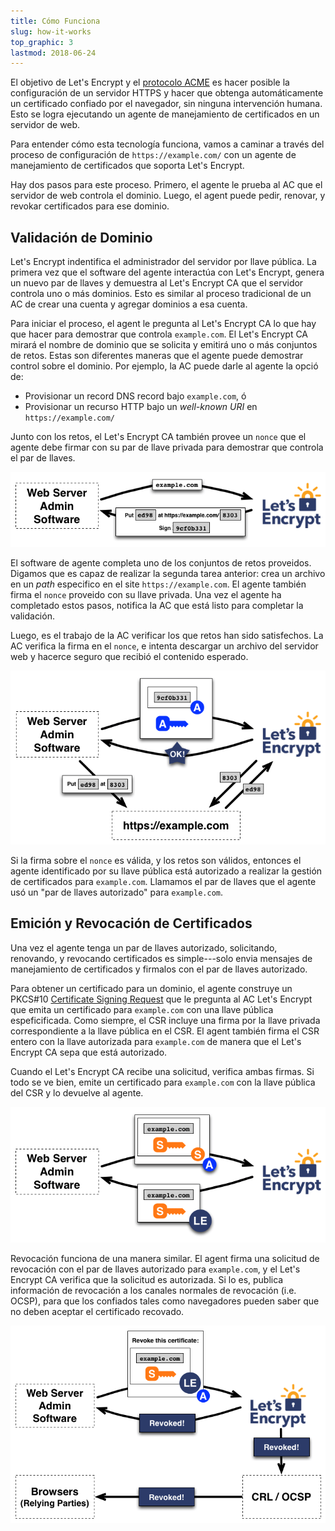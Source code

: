 ```yaml
---
title: Cómo Funciona
slug: how-it-works
top_graphic: 3
lastmod: 2018-06-24
---
```


El objetivo de Let's&nbsp;Encrypt y el [protocolo ACME](https://ietf-wg-acme.github.io/acme/) es hacer posible la configuraci&oacute;n de un servidor HTTPS y hacer que obtenga autom&aacute;ticamente un certificado confiado por el navegador, sin ninguna intervenci&oacute;n humana. Esto se logra ejecutando un agente de manejamiento de certificados en un servidor de web.

Para entender c&oacute;mo esta tecnolog&iacute;a funciona, vamos a caminar a trav&eacute;s del proceso de configuraci&oacute;n de `https://example.com/` con un agente de manejamiento de certificados que soporta Let's&nbsp;Encrypt.

Hay dos pasos para este proceso. Primero, el agente le prueba al AC que el servidor de web controla el dominio. Luego, el agent puede pedir, renovar, y revokar certificados para ese dominio.

## Validaci&oacute;n de Dominio

Let's&nbsp;Encrypt indentifica el administrador del servidor por llave p&uacute;blica. La primera vez que el software del agente interact&uacute;a con Let's&nbsp;Encrypt, genera un nuevo par de llaves y demuestra al Let's&nbsp;Encrypt CA que el servidor controla uno o m&aacute;s dominios. Esto es similar al proceso tradicional de un AC de crear una cuenta y agregar dominios a esa cuenta.

Para iniciar el proceso, el agent le pregunta al Let's&nbsp;Encrypt CA lo que hay que hacer para demostrar que controla `example.com`. El Let's Encrypt CA mirar&aacute; el nombre de dominio que se solicita y emitir&aacute; uno o m&aacute;s conjuntos de retos. Estas son diferentes maneras que el agente puede demostrar control sobre el dominio. Por ejemplo, la AC puede darle al agente la opci&oacute; de:

* Provisionar un record DNS record bajo `example.com`, &oacute;
* Provisionar un recurso HTTP bajo un *well-known URI* en `https://example.com/`

Junto con los retos, el Let's Encrypt CA tambi&eacute;n provee un `nonce` que el agente debe firmar con su par de llave privada para demostrar que controla el par de llaves.

<div class="howitworks-figure">
<img alt="Solicitando retos para validar example.com"
     src="/images/howitworks_challenge.png"/>
</div>

El software de agente completa uno de los conjuntos de retos proveidos. Digamos que es capaz de realizar la segunda tarea anterior: crea un archivo en un *path* especifico en el site `https://example.com`. El agente tambi&eacute;n firma el `nonce` proveido con su llave privada. Una vez el agente ha completado estos pasos, notifica la AC que est&aacute; listo para completar la validaci&oacute;n.

Luego, es el trabajo de la AC verificar los que retos han sido satisfechos. La AC verifica la firma en el `nonce`, e intenta descargar un archivo del servidor web y hacerce seguro que recibi&oacute; el contenido esperado.

<div class="howitworks-figure">
<img alt="Solicitando autorizaci&oacute;n para actuar por example.com"
     src="/images/howitworks_authorization.png"/>
</div>

Si la firma sobre el `nonce` es v&aacute;lida, y los retos son v&aacute;lidos, entonces el agente identificado por su llave p&uacute;blica est&aacute; autorizado a realizar la gesti&oacute;n de certificados para `example.com`. Llamamos el par de llaves que el agente us&oacute; un "par de llaves autorizado" para `example.com`.


## Emici&oacute;n y Revocaci&oacute;n de Certificados

Una vez el agente tenga un par de llaves autorizado, solicitando, renovando, y revocando certificados es simple---solo envia mensajes de manejamiento de certificados y firmalos con el par de llaves autorizado.

Para obtener un certificado para un dominio, el agente construye un PKCS#10 [Certificate Signing Request](https://tools.ietf.org/html/rfc2986) que le pregunta al AC Let's Encrypt que emita un certificado para `example.com` con una llave p&uacute;blica espeficificada. Como siempre, el CSR incluye una firma por la llave privada correspondiente a la llave p&uacute;blica en el CSR. El agent tambi&eacute;n firma el CSR entero con la llave autorizada para `example.com` de manera que el Let's Encrypt CA sepa que est&aacute; autorizado.

Cuando el Let's Encrypt CA recibe una solicitud, verifica ambas firmas. Si todo se ve bien, emite un certificado para `example.com` con la llave p&uacute;blica del CSR y lo devuelve al agente.

<div class="howitworks-figure">
<img alt="Solicitando un certificado para example.com"
     src="/images/howitworks_certificate.png"/>
</div>

Revocaci&oacute;n funciona de una manera similar. El agent firma una solicitud de revocaci&oacute;n con el par de llaves autorizado para `example.com`, y el Let's Encrypt CA verifica que la solicitud es autorizada. Si lo es, publica informaci&oacute;n de revocaci&oacute;n a los canales normales de revocaci&oacute;n (i.e. OCSP), para que los confiados tales como navegadores pueden saber que no deben aceptar el certificado recovado.

<div class="howitworks-figure">
<img alt="Solicitando revocaci&oacute;n del certifiado para example.com"
     src="/images/howitworks_revocation.png"/>
</div>

